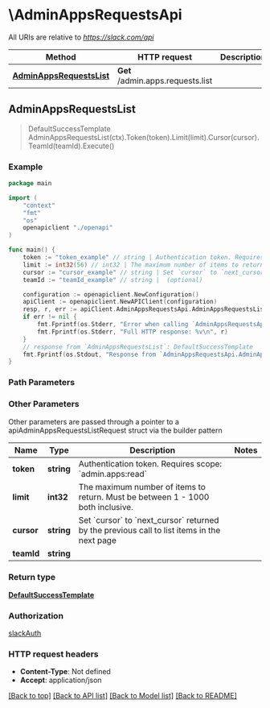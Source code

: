 # \AdminAppsRequestsApi

All URIs are relative to *https://slack.com/api*

Method | HTTP request | Description
------------- | ------------- | -------------
[**AdminAppsRequestsList**](AdminAppsRequestsApi.md#AdminAppsRequestsList) | **Get** /admin.apps.requests.list | 



## AdminAppsRequestsList

> DefaultSuccessTemplate AdminAppsRequestsList(ctx).Token(token).Limit(limit).Cursor(cursor).TeamId(teamId).Execute()





### Example

```go
package main

import (
    "context"
    "fmt"
    "os"
    openapiclient "./openapi"
)

func main() {
    token := "token_example" // string | Authentication token. Requires scope: `admin.apps:read`
    limit := int32(56) // int32 | The maximum number of items to return. Must be between 1 - 1000 both inclusive. (optional)
    cursor := "cursor_example" // string | Set `cursor` to `next_cursor` returned by the previous call to list items in the next page (optional)
    teamId := "teamId_example" // string |  (optional)

    configuration := openapiclient.NewConfiguration()
    apiClient := openapiclient.NewAPIClient(configuration)
    resp, r, err := apiClient.AdminAppsRequestsApi.AdminAppsRequestsList(context.Background()).Token(token).Limit(limit).Cursor(cursor).TeamId(teamId).Execute()
    if err != nil {
        fmt.Fprintf(os.Stderr, "Error when calling `AdminAppsRequestsApi.AdminAppsRequestsList``: %v\n", err)
        fmt.Fprintf(os.Stderr, "Full HTTP response: %v\n", r)
    }
    // response from `AdminAppsRequestsList`: DefaultSuccessTemplate
    fmt.Fprintf(os.Stdout, "Response from `AdminAppsRequestsApi.AdminAppsRequestsList`: %v\n", resp)
}
```

### Path Parameters



### Other Parameters

Other parameters are passed through a pointer to a apiAdminAppsRequestsListRequest struct via the builder pattern


Name | Type | Description  | Notes
------------- | ------------- | ------------- | -------------
 **token** | **string** | Authentication token. Requires scope: &#x60;admin.apps:read&#x60; | 
 **limit** | **int32** | The maximum number of items to return. Must be between 1 - 1000 both inclusive. | 
 **cursor** | **string** | Set &#x60;cursor&#x60; to &#x60;next_cursor&#x60; returned by the previous call to list items in the next page | 
 **teamId** | **string** |  | 

### Return type

[**DefaultSuccessTemplate**](DefaultSuccessTemplate.md)

### Authorization

[slackAuth](../README.md#slackAuth)

### HTTP request headers

- **Content-Type**: Not defined
- **Accept**: application/json

[[Back to top]](#) [[Back to API list]](../README.md#documentation-for-api-endpoints)
[[Back to Model list]](../README.md#documentation-for-models)
[[Back to README]](../README.md)

